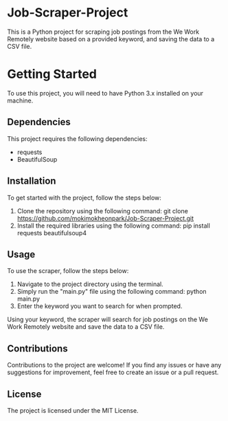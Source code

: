 # Job-Scraper-Project

This is a Python project for scraping job postings from the We Work Remotely website based on a provided keyword, and saving the data to a CSV file.

# Getting Started

To use this project, you will need to have Python 3.x installed on your machine.

## Dependencies

This project requires the following dependencies:

- requests
- BeautifulSoup

## Installation

To get started with the project, follow the steps below:

1. Clone the repository using the following command: git clone https://github.com/mokimokheonpark/Job-Scraper-Project.git
2. Install the required libraries using the following command: pip install requests beautifulsoup4

## Usage

To use the scraper, follow the steps below:

1. Navigate to the project directory using the terminal.
2. Simply run the "main.py" file using the following command: python main.py
3. Enter the keyword you want to search for when prompted.

Using your keyword, the scraper will search for job postings on the We Work Remotely website and save the data to a CSV file.

## Contributions

Contributions to the project are welcome! If you find any issues or have any suggestions for improvement, feel free to create an issue or a pull request.

## License

The project is licensed under the MIT License.
